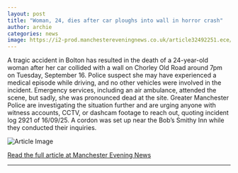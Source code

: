 ```yaml
---
layout: post
title: "Woman, 24, dies after car ploughs into wall in horror crash"
author: archie
categories: news
image: https://i2-prod.manchestereveningnews.co.uk/article32492251.ece/ALTERNATES/s1200/1_1J4A1753JPG.jpg
---
```

A tragic accident in Bolton has resulted in the death of a 24-year-old woman after her car collided with a wall on Chorley Old Road around 7pm on Tuesday, September 16. Police suspect she may have experienced a medical episode while driving, and no other vehicles were involved in the incident. Emergency services, including an air ambulance, attended the scene, but sadly, she was pronounced dead at the site. Greater Manchester Police are investigating the situation further and are urging anyone with witness accounts, CCTV, or dashcam footage to reach out, quoting incident log 2921 of 16/09/25. A cordon was set up near the Bob’s Smithy Inn while they conducted their inquiries.

![Article Image](https://i2-prod.manchestereveningnews.co.uk/article32492251.ece/ALTERNATES/s1200/1_1J4A1753JPG.jpg)

[Read the full article at Manchester Evening News](https://www.manchestereveningnews.co.uk/news/greater-manchester-news/chorley-old-road-crash-bolton-32492153)

---
